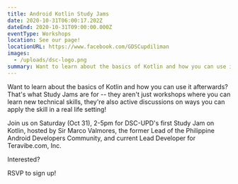 ```yaml
---
title: Android Kotlin Study Jams
date: 2020-10-31T06:00:17.202Z
dateEnd: 2020-10-31T09:00:00.000Z
eventType: Workshops
location: See our page!
locationURL: https://www.facebook.com/GDSCupdiliman
images:
  - /uploads/dsc-logo.png
summary: Want to learn about the basics of Kotlin and how you can use it afterwards?
---
```

Want to learn about the basics of Kotlin and how you can use it afterwards? That's what Study Jams are for -- they aren't just workshops where you can learn new technical skills, they're also active discussions on ways you can apply the skill in a real life setting!

Join us on Saturday (Oct 31), 2-5pm for DSC-UPD's first Study Jam on Kotlin, hosted by Sir Marco Valmores, the former Lead of the Philippine Android Developers Community, and current Lead Developer for Teravibe.com, Inc.

Interested?

RSVP to sign up!